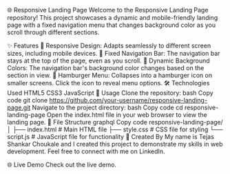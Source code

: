 🌐 Responsive Landing Page
Welcome to the Responsive Landing Page repository! This project showcases a dynamic and mobile-friendly landing page with a fixed navigation menu that changes background color as you scroll through different sections.

✨ Features
📱 Responsive Design: Adapts seamlessly to different screen sizes, including mobile devices.
📌 Fixed Navigation Bar: The navigation bar stays at the top of the page, even as you scroll.
🎨 Dynamic Background Colors: The navigation bar's background color changes based on the section in view.
🍔 Hamburger Menu: Collapses into a hamburger icon on smaller screens. Click the icon to reveal menu options.
🛠️ Technologies Used
HTML5
CSS3
JavaScript
🚀 Usage
Clone the repository:
bash
Copy code
git clone https://github.com/your-username/responsive-landing-page.git
Navigate to the project directory:
bash
Copy code
cd responsive-landing-page
Open the index.html file in your web browser to view the landing page.
📂 File Structure
graphql
Copy code
responsive-landing-page/
│
├── index.html         # Main HTML file
├── style.css          # CSS file for styling
└── script.js          # JavaScript file for functionality
🌟 Created By
My name is Tejas Shankar Choukale and I created this project to demonstrate my skills in web development. Feel free to connect with me on LinkedIn.

🌐 Live Demo
Check out the live demo.
